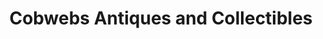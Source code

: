 ---
title: "Cobwebs Antiques and Collectibles"
url: /murray/cobwebs-antiques-and-collectibles/
shop: Antiquitäten
---